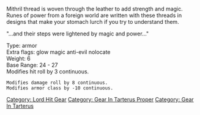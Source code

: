 Mithril thread is woven through the leather to add strength and magic.
Runes of power from a foreign world are written with these threads in
designs that make your stomach lurch if you try to understand them.

"...and their steps were lightened by magic and power..."

Type: armor  
Extra flags: glow magic anti-evil nolocate  
Weight: 6  
Base Range: 24 - 27  
Modifies hit roll by 3 continuous.

`Modifies damage roll by 8 continuous.`  
`Modifies armor class by -10 continuous.`

[Category: Lord Hit Gear](Category:_Lord_Hit_Gear "wikilink") [Category:
Gear In Tarterus Proper](Category:_Gear_In_Tarterus_Proper "wikilink")
[Category: Gear In Tarterus](Category:_Gear_In_Tarterus "wikilink")
